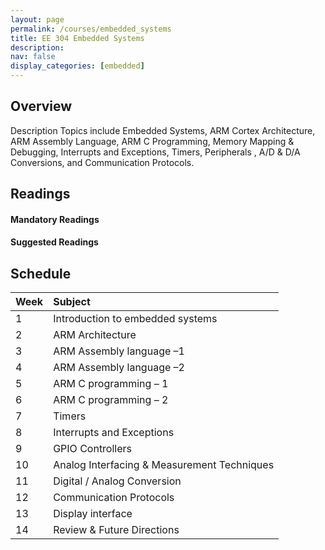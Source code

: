 ```yaml
---
layout: page
permalink: /courses/embedded_systems
title: EE 304 Embedded Systems
description:
nav: false
display_categories: [embedded]
---
```


## Overview
Description	Topics include Embedded Systems,
 ARM Cortex Architecture, ARM Assembly Language,
 ARM C Programming, Memory Mapping & Debugging,
 Interrupts and Exceptions, Timers, Peripherals
 , A/D & D/A Conversions, and Communication Protocols.

## Readings 
#### Mandatory Readings
#### Suggested Readings



## Schedule 


| Week | Subject|
|:-------|:--------|
| 1 | Introduction to embedded systems |
| 2 | ARM Architecture | 
| 3 | ARM Assembly language –1 |
| 4 | ARM Assembly language –2 | 
| 5 | ARM C programming – 1 |
| 6 | ARM C programming – 2 | 
| 7 | Timers |
| 8 | Interrupts and Exceptions | 
| 9 | GPIO Controllers| 
| 10 | Analog Interfacing & Measurement Techniques | 
| 11 | Digital / Analog Conversion | 
| 12 | Communication Protocols |
| 13 | Display interface | 
| 14 | Review & Future Directions |


